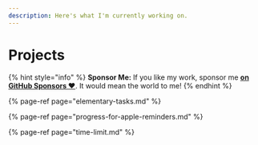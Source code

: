 ```yaml
---
description: Here's what I'm currently working on.
---
```


# Projects

{% hint style="info" %}
**Sponsor Me:** If you like my work, sponsor me [**on GitHub Sponsors ❤️**](https://github.com/sponsors/marbetschar). It would mean the world to me!
{% endhint %}

{% page-ref page="elementary-tasks.md" %}

{% page-ref page="progress-for-apple-reminders.md" %}

{% page-ref page="time-limit.md" %}
